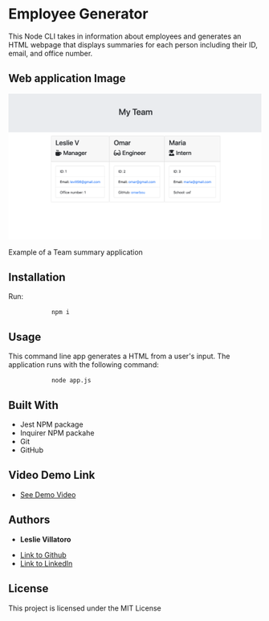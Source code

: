 # Employee Generator

This Node CLI takes in information about employees and generates an HTML webpage that displays summaries for each person including their ID, email, and office number.

 ## Web application Image

 ![Site image](teamgen.png)

 Example of a Team summary application

## Installation
Run:

                npm i

## Usage

This command line app generates a HTML from a user's input. The application runs with the following command:

                node app.js
            


## Built With

* Jest NPM package
* Inquirer NPM packahe
* Git 
* GitHub 


## Video Demo Link

* [See Demo Video](https://drive.google.com/file/d/1ZHWiKR9yyfhy8FHxrCqW-I1RY4smHt9t/view)


## Authors

* **Leslie Villatoro** 

- [Link to Github](https://github.com/leslievill)
- [Link to LinkedIn](https://www.linkedin.com/in/leslievillatoro/)



## License

This project is licensed under the MIT License 
